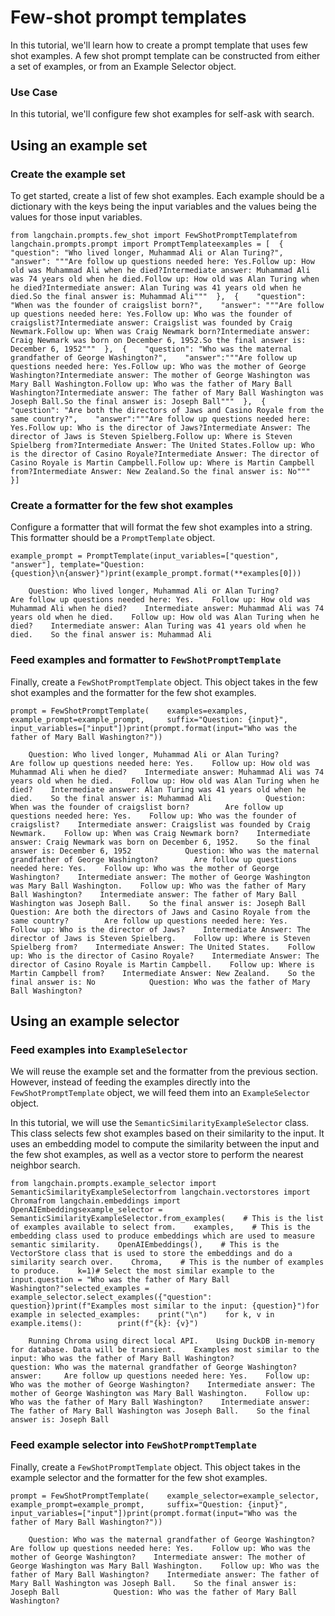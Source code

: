 Few-shot prompt templates
=========================

In this tutorial, we'll learn how to create a prompt template that uses few shot examples. A few shot prompt template can be constructed from either a set of examples, or from an Example Selector object.

### Use Case[​](#use-case "Direct link to Use Case")

In this tutorial, we'll configure few shot examples for self-ask with search.

Using an example set[​](#using-an-example-set "Direct link to Using an example set")
------------------------------------------------------------------------------------

### Create the example set[​](#create-the-example-set "Direct link to Create the example set")

To get started, create a list of few shot examples. Each example should be a dictionary with the keys being the input variables and the values being the values for those input variables.

    from langchain.prompts.few_shot import FewShotPromptTemplatefrom langchain.prompts.prompt import PromptTemplateexamples = [  {    "question": "Who lived longer, Muhammad Ali or Alan Turing?",    "answer": """Are follow up questions needed here: Yes.Follow up: How old was Muhammad Ali when he died?Intermediate answer: Muhammad Ali was 74 years old when he died.Follow up: How old was Alan Turing when he died?Intermediate answer: Alan Turing was 41 years old when he died.So the final answer is: Muhammad Ali"""  },  {    "question": "When was the founder of craigslist born?",    "answer": """Are follow up questions needed here: Yes.Follow up: Who was the founder of craigslist?Intermediate answer: Craigslist was founded by Craig Newmark.Follow up: When was Craig Newmark born?Intermediate answer: Craig Newmark was born on December 6, 1952.So the final answer is: December 6, 1952"""  },  {    "question": "Who was the maternal grandfather of George Washington?",    "answer":"""Are follow up questions needed here: Yes.Follow up: Who was the mother of George Washington?Intermediate answer: The mother of George Washington was Mary Ball Washington.Follow up: Who was the father of Mary Ball Washington?Intermediate answer: The father of Mary Ball Washington was Joseph Ball.So the final answer is: Joseph Ball"""  },  {    "question": "Are both the directors of Jaws and Casino Royale from the same country?",    "answer":"""Are follow up questions needed here: Yes.Follow up: Who is the director of Jaws?Intermediate Answer: The director of Jaws is Steven Spielberg.Follow up: Where is Steven Spielberg from?Intermediate Answer: The United States.Follow up: Who is the director of Casino Royale?Intermediate Answer: The director of Casino Royale is Martin Campbell.Follow up: Where is Martin Campbell from?Intermediate Answer: New Zealand.So the final answer is: No"""  }]

### Create a formatter for the few shot examples[​](#create-a-formatter-for-the-few-shot-examples "Direct link to Create a formatter for the few shot examples")

Configure a formatter that will format the few shot examples into a string. This formatter should be a `PromptTemplate` object.

    example_prompt = PromptTemplate(input_variables=["question", "answer"], template="Question: {question}\n{answer}")print(example_prompt.format(**examples[0]))

        Question: Who lived longer, Muhammad Ali or Alan Turing?        Are follow up questions needed here: Yes.    Follow up: How old was Muhammad Ali when he died?    Intermediate answer: Muhammad Ali was 74 years old when he died.    Follow up: How old was Alan Turing when he died?    Intermediate answer: Alan Turing was 41 years old when he died.    So the final answer is: Muhammad Ali    

### Feed examples and formatter to `FewShotPromptTemplate`[​](#feed-examples-and-formatter-to-fewshotprompttemplate "Direct link to feed-examples-and-formatter-to-fewshotprompttemplate")

Finally, create a `FewShotPromptTemplate` object. This object takes in the few shot examples and the formatter for the few shot examples.

    prompt = FewShotPromptTemplate(    examples=examples,     example_prompt=example_prompt,     suffix="Question: {input}",     input_variables=["input"])print(prompt.format(input="Who was the father of Mary Ball Washington?"))

        Question: Who lived longer, Muhammad Ali or Alan Turing?        Are follow up questions needed here: Yes.    Follow up: How old was Muhammad Ali when he died?    Intermediate answer: Muhammad Ali was 74 years old when he died.    Follow up: How old was Alan Turing when he died?    Intermediate answer: Alan Turing was 41 years old when he died.    So the final answer is: Muhammad Ali            Question: When was the founder of craigslist born?        Are follow up questions needed here: Yes.    Follow up: Who was the founder of craigslist?    Intermediate answer: Craigslist was founded by Craig Newmark.    Follow up: When was Craig Newmark born?    Intermediate answer: Craig Newmark was born on December 6, 1952.    So the final answer is: December 6, 1952            Question: Who was the maternal grandfather of George Washington?        Are follow up questions needed here: Yes.    Follow up: Who was the mother of George Washington?    Intermediate answer: The mother of George Washington was Mary Ball Washington.    Follow up: Who was the father of Mary Ball Washington?    Intermediate answer: The father of Mary Ball Washington was Joseph Ball.    So the final answer is: Joseph Ball            Question: Are both the directors of Jaws and Casino Royale from the same country?        Are follow up questions needed here: Yes.    Follow up: Who is the director of Jaws?    Intermediate Answer: The director of Jaws is Steven Spielberg.    Follow up: Where is Steven Spielberg from?    Intermediate Answer: The United States.    Follow up: Who is the director of Casino Royale?    Intermediate Answer: The director of Casino Royale is Martin Campbell.    Follow up: Where is Martin Campbell from?    Intermediate Answer: New Zealand.    So the final answer is: No            Question: Who was the father of Mary Ball Washington?

Using an example selector[​](#using-an-example-selector "Direct link to Using an example selector")
---------------------------------------------------------------------------------------------------

### Feed examples into `ExampleSelector`[​](#feed-examples-into-exampleselector "Direct link to feed-examples-into-exampleselector")

We will reuse the example set and the formatter from the previous section. However, instead of feeding the examples directly into the `FewShotPromptTemplate` object, we will feed them into an `ExampleSelector` object.

In this tutorial, we will use the `SemanticSimilarityExampleSelector` class. This class selects few shot examples based on their similarity to the input. It uses an embedding model to compute the similarity between the input and the few shot examples, as well as a vector store to perform the nearest neighbor search.

    from langchain.prompts.example_selector import SemanticSimilarityExampleSelectorfrom langchain.vectorstores import Chromafrom langchain.embeddings import OpenAIEmbeddingsexample_selector = SemanticSimilarityExampleSelector.from_examples(    # This is the list of examples available to select from.    examples,    # This is the embedding class used to produce embeddings which are used to measure semantic similarity.    OpenAIEmbeddings(),    # This is the VectorStore class that is used to store the embeddings and do a similarity search over.    Chroma,    # This is the number of examples to produce.    k=1)# Select the most similar example to the input.question = "Who was the father of Mary Ball Washington?"selected_examples = example_selector.select_examples({"question": question})print(f"Examples most similar to the input: {question}")for example in selected_examples:    print("\n")    for k, v in example.items():        print(f"{k}: {v}")

        Running Chroma using direct local API.    Using DuckDB in-memory for database. Data will be transient.    Examples most similar to the input: Who was the father of Mary Ball Washington?            question: Who was the maternal grandfather of George Washington?    answer:     Are follow up questions needed here: Yes.    Follow up: Who was the mother of George Washington?    Intermediate answer: The mother of George Washington was Mary Ball Washington.    Follow up: Who was the father of Mary Ball Washington?    Intermediate answer: The father of Mary Ball Washington was Joseph Ball.    So the final answer is: Joseph Ball    

### Feed example selector into `FewShotPromptTemplate`[​](#feed-example-selector-into-fewshotprompttemplate "Direct link to feed-example-selector-into-fewshotprompttemplate")

Finally, create a `FewShotPromptTemplate` object. This object takes in the example selector and the formatter for the few shot examples.

    prompt = FewShotPromptTemplate(    example_selector=example_selector,     example_prompt=example_prompt,     suffix="Question: {input}",     input_variables=["input"])print(prompt.format(input="Who was the father of Mary Ball Washington?"))

        Question: Who was the maternal grandfather of George Washington?        Are follow up questions needed here: Yes.    Follow up: Who was the mother of George Washington?    Intermediate answer: The mother of George Washington was Mary Ball Washington.    Follow up: Who was the father of Mary Ball Washington?    Intermediate answer: The father of Mary Ball Washington was Joseph Ball.    So the final answer is: Joseph Ball            Question: Who was the father of Mary Ball Washington?